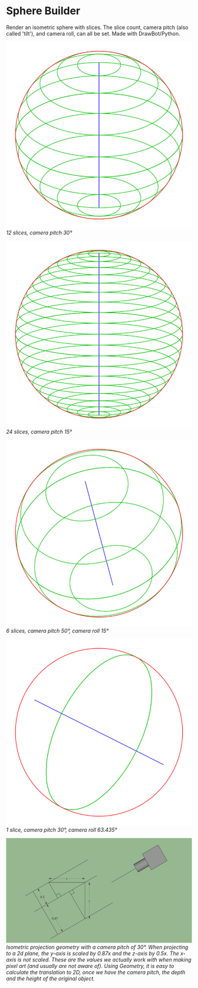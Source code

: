 # Sphere Builder

Render an isometric sphere with slices. The slice count, camera pitch (also called 'tilt'), and camera roll, can all be set. Made with DrawBot/Python.

![Spherebuilder](media/sphere_12s_30p_0r.svg)  
*12 slices, camera pitch 30°*

![Spherebuilder](media/sphere_24s_15p_0r.svg)  
*24 slices, camera pitch 15°*

![Spherebuilder](media/sphere_6s_50p_15r.svg)  
*6 slices, camera pitch 50°, camera roll 15°*

![Spherebuilder](media/sphere_2s_30p_63.435r.svg)  
*1 slice, camera pitch 30°, camera roll 63.435°*

![Spherebuilder](media/Isometry-Projection-Geometry-03k3.gif)  
*Isometric projection geometry with a camera pitch of 30°. When projecting to a 2d plane, the y-axis is scaled by 0.87x and the z-axis by 0.5x. The x-axis is not scaled. These are the values we actually work with when making pixel art (and usually are not aware of). Using Geometry, it is easy to calculate the translation to 2D, once we have the camera pitch, the depth and the height of the original object.*
